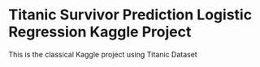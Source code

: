 # Titanic Survivor Prediction Logistic Regression Kaggle Project
 This is the classical Kaggle project using Titanic Dataset  
